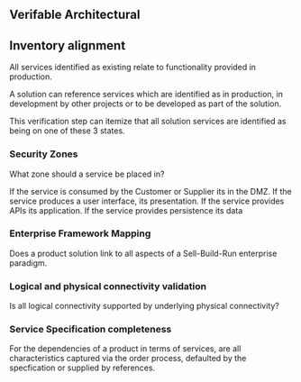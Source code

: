 ## Verifable Architectural

## Inventory alignment

All services identified as existing relate to functionality provided in production.

A solution can reference services which are identified as in production, in development by other projects or to be developed as part of the solution.

This verification step can itemize that all solution services are identified as being on one of these 3 states.

### Security Zones

What zone should a service be placed in?

If the service is consumed by the Customer or Supplier its in the DMZ.
If the service produces a user interface, its presentation.
If the service provides APIs its application.
If the service provides persistence its data

### Enterprise Framework Mapping

Does a product solution link to all aspects of a Sell-Build-Run enterprise paradigm.

### Logical and physical connectivity validation

Is all logical connectivity supported by underlying physical connectivity?

### Service Specification completeness

For the dependencies of a product in terms of services, are all characteristics captured via the order process, defaulted by the specfication or supplied by references.
